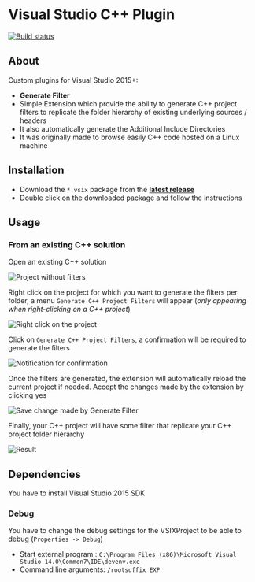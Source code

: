 # Visual Studio C++ Plugin

[![Build status](https://ci.appveyor.com/api/projects/status/xq7g1w19ufbx3htt?svg=true)](https://ci.appveyor.com/project/Dllieu/visualstudiocppextensions)

## About
Custom plugins for Visual Studio 2015+:
- **Generate Filter**
 - Simple Extension which provide the ability to generate C++ project filters to replicate the folder hierarchy of existing underlying sources / headers
 - It also automatically generate the Additional Include Directories
 - It was originally made to browse easily C++ code hosted on a Linux machine

## Installation
- Download the ```*.vsix``` package from the **[latest release](https://github.com/Dllieu/VisualStudioCppExtensions/releases/latest)**
- Double click on the downloaded package and follow the instructions

## Usage
### From an existing C++ solution
Open an existing C++ solution

![Project without filters](images/usage_project_no_filter.png)


Right click on the project for which you want to generate the filters per folder, a menu ```Generate C++ Project Filters``` will appear (*only appearing when right-clicking on a C++ project*)

![Right click on the project](images/usage_project_right_click.png)

Click on ```Generate C++ Project Filters```, a confirmation will be required to generate the filters

![Notification for confirmation](images/usage_project_generate_filter_confirmation.png)

Once the filters are generated, the extension will automatically reload the current project if needed. Accept the changes made by the extension by clicking yes

![Save change made by Generate Filter](images/usage_project_generate_filter_save_change.png)

Finally, your C++ project will have some filter that replicate your C++ project folder hierarchy

![Result](images/usage_project_generate_filter_result.png)

## Dependencies
You have to install Visual Studio 2015 SDK

### Debug
You have to change the debug settings for the VSIXProject to be able to debug (```Properties -> Debug```)
- Start external program : ```C:\Program Files (x86)\Microsoft Visual Studio 14.0\Common7\IDE\devenv.exe```
- Command line arguments: ```/rootsuffix EXP```
